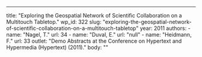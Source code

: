 ---
  title: "Exploring the Geospatial Network of Scientific Collaboration on a Multitouch Tabletop."
  wp_id: 322
  slug: "exploring-the-geospatial-network-of-scientific-collaboration-on-a-multitouch-tabletop"
  year: 2011
  authors: 
    - 
      name: "Nagel, T."
      url: 34
    - 
      name: "Duval, E."
      url: "null"
    - 
      name: "Heidmann, F."
      url: 33
  outlet: "Demo Abstracts at the Conference on Hypertext and Hypermedia (Hypertext) (2011)."
  body: ""

